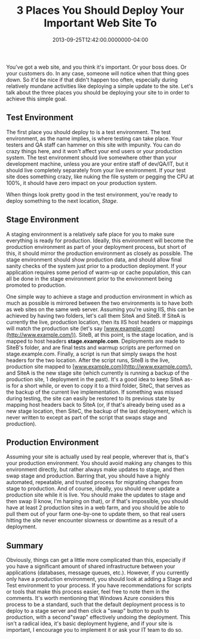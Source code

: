 ﻿---
title: 3 Places You Should Deploy Your Important Web Site To
date: "2013-09-25T12:42:00.0000000-04:00"
description: You've got a web site, and you think it's important. Or your boss
featuredImage: /img/deployment.jpg
---

You've got a web site, and you think it's important. Or your boss does. Or your customers do. In any case, someone will notice when that thing goes down. So it'd be nice if that didn't happen too often, especially during relatively mundane activities like deploying a simple update to the site. Let's talk about the three places you should be deploying your site to in order to achieve this simple goal.

## Test Environment

The first place you should deploy to is a test environment. The test environment, as the name implies, is where testing can take place. Your testers and QA staff can hammer on this site with impunity. You can do crazy things here, and it won't affect your end users or your production system. The test environment should live somewhere other than your development machine, unless you are your entire staff of dev/QA/IT, but it should live completely separately from your live environment. If your test site does something crazy, like nuking the file system or pegging the CPU at 100%, it should have zero impact on your production system.

When things look pretty good in the test environment, you're ready to deploy something to the next location, *Stage*.

## Stage Environment

A staging environment is a relatively safe place for you to make sure everything is ready for production. Ideally, this environment will become the production environment as part of your deployment process, but short of this, it should mirror the production environment as closely as possible. The stage environment should show production data, and should allow final sanity checks of the system just prior to a production deployment. If your application requires some period of warm-up or cache population, this can all be done in the stage environment prior to the environment being promoted to production.

One simple way to achieve a stage and production environment in which as much as possible is mirrored between the two environments is to have both as web sites on the same web server. Assuming you're using IIS, this can be achieved by having two folders, let's call them SiteA and SiteB. If SiteA is currently the live, production location, then its IIS host headers or mappings will match the production site (let's say [www.example.com](http://www.example.com/)). SiteB, at this point, is the stage location, and is mapped to host headers **stage.example.com**. Deployments are made to SiteB's folder, and are final tests and warmup scripts are performed on stage.example.com. Finally, a script is run that simply swaps the host headers for the two location. After the script runs, SiteB is the live, production site mapped to [www.example.com](http://www.example.com/), and SiteA is the new stage site (which currently is running a backup of the production site, 1 deployment in the past). It's a good idea to keep SiteA as-is for a short while, or even to copy it to a third folder, SiteC, that serves as the backup of the current live implementation. If something was missed during testing, the site can easily be restored to its previous state by mapping host headers back to SiteA (or, if that's already being used as a new stage location, then SiteC, the backup of the last deployment, which is never written to except as part of the script that swaps stage and production).

## Production Environment

Assuming your site is actually used by real people, wherever that is, that's your production environment. You should avoid making any changes to this environment directly, but rather always make updates to stage, and then swap stage and production. Barring that, you should have a highly automated, repeatable, and trusted process for migrating changes from stage to production. And of course, ideally, you should never update a production site while it is live. You should make the updates to stage and then swap (I know, I'm harping on that), or if that's impossible, you should have at least 2 production sites in a web farm, and you should be able to pull them out of your farm one-by-one to update them, so that real users hitting the site never encounter slowness or downtime as a result of a deployment.

## Summary

Obviously, things can get a little more complicated than this, especially if you have a significant amount of shared infrastructure between your applications (databases, message queues, etc.). However, if you currently only have a production environment, you should look at adding a Stage and Test environment to your process. If you have recommendations for scripts or tools that make this process easier, feel free to note them in the comments. It's worth mentioning that Windows Azure considers this process to be a standard, such that the default deployment process is to deploy to a stage server and then click a "swap" button to push to production, with a second"swap" effectively undoing the deployment. This isn't a radical idea, it's basic deployment hygiene, and if your site is important, I encourage you to implement it or ask your IT team to do so.

